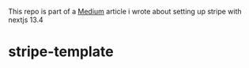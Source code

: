This repo is part of a [Medium](https://blog.elisv.com/how-to-add-stripe-payments-to-your-next-js-app-d1cfced7c8a5) article i wrote about setting up stripe with nextjs 13.4
# stripe-template

